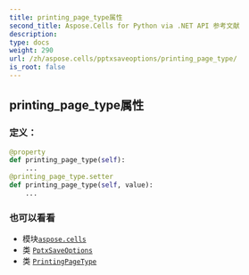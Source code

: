 ```yaml
---
title: printing_page_type属性
second_title: Aspose.Cells for Python via .NET API 参考文献
description:
type: docs
weight: 290
url: /zh/aspose.cells/pptxsaveoptions/printing_page_type/
is_root: false
---
```

## printing_page_type属性
### 定义：
```python
@property
def printing_page_type(self):
    ...
@printing_page_type.setter
def printing_page_type(self, value):
    ...
```

### 也可以看看
* 模块[`aspose.cells`](../../)
* 类 [`PptxSaveOptions`](/cells/python-net/zh/aspose.cells/pptxsaveoptions)
* 类 [`PrintingPageType`](/cells/python-net/zh/aspose.cells/printingpagetype)
